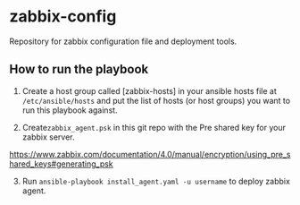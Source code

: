 # zabbix-config
Repository for zabbix configuration file and deployment tools.

## How to run the playbook


1. Create a host group called [zabbix-hosts] in your ansible hosts file at `/etc/ansible/hosts` and put
the list of hosts (or host groups) you want to run this playbook against.

2. Create`zabbix_agent.psk` in this git repo with the Pre shared key for your zabbix server.

https://www.zabbix.com/documentation/4.0/manual/encryption/using_pre_shared_keys#generating_psk

3. Run `ansible-playbook install_agent.yaml -u username` to deploy zabbix agent.

